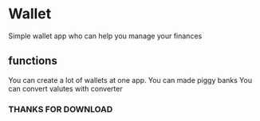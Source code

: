 # Wallet

Simple wallet app who can help you manage your finances

## functions

You can create a lot of wallets at one app. 
You can made piggy banks
You can convert valutes with converter 

### THANKS FOR DOWNLOAD


